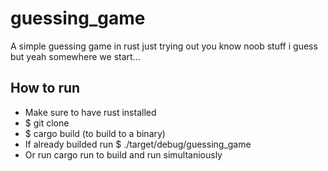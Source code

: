 # guessing_game
A simple guessing game in rust just trying out you know noob stuff i guess but yeah somewhere we start...

## How to run
- Make sure to have rust installed
- $ git clone <repo>
- $ cargo build (to build to a binary)
- If already builded run $ ./target/debug/guessing_game
- Or run cargo run to build and run simultaniously
